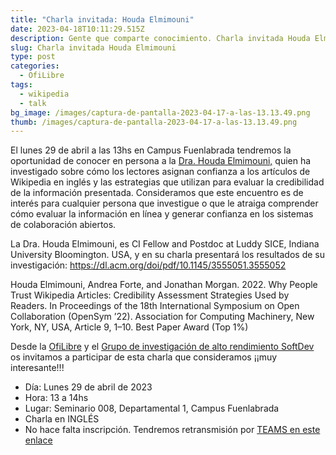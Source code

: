 ```yaml
---
title: "Charla invitada: Houda Elmimouni"
date: 2023-04-18T10:11:29.515Z
description: Gente que comparte conocimiento. Charla invitada Houda Elmimouni
slug: Charla invitada Houda Elmimouni
type: post
categories:
  - OfiLibre
tags:
  - wikipedia
  - talk
bg_image: /images/captura-de-pantalla-2023-04-17-a-las-13.13.49.png
thumb: /images/captura-de-pantalla-2023-04-17-a-las-13.13.49.png
---
```

El lunes 29 de abril a las 13hs en Campus Fuenlabrada tendremos la oportunidad de conocer en persona a la [Dra. Houda Elmimouni,](https://www.houdaelmimouni.com/) quien ha investigado sobre cómo los lectores asignan confianza a los artículos de Wikipedia en inglés y las estrategias que utilizan para evaluar la credibilidad de la información presentada.
Consideramos que este encuentro es de interés para cualquier persona que investigue o que le atraiga comprender cómo evaluar la información en línea y generar confianza en los sistemas de colaboración abiertos.

La Dra. Houda Elmimouni, es CI Fellow and Postdoc at Luddy SICE, Indiana University Bloomington. USA, y en su charla presentará los resultados de su investigación: <https://dl.acm.org/doi/pdf/10.1145/3555051.3555052>

Houda Elmimouni, Andrea Forte, and Jonathan Morgan. 2022. Why People Trust Wikipedia Articles: Credibility Assessment Strategies Used by Readers. In Proceedings of the 18th International Symposium on Open Collaboration (OpenSym ’22). Association for Computing Machinery, New York, NY, USA, Article 9, 1–10. Best Paper Award (Top 1%)

Desde la [OfiLibre](https://ofilibre.urjc.es/) y el [Grupo de investigación de alto rendimiento SoftDev](https://gestion2.urjc.es/pdi/grupos-investigacion/softdev) os invitamos a participar de esta charla que consideramos ¡¡muy interesante!!!

* Día: Lunes 29 de abril de 2023
* Hora: 13 a 14hs 
* Lugar: Seminario 008, Departamental 1, Campus Fuenlabrada
* Charla en INGLÉS
* No hace falta inscripción. Tendremos retransmisión por [TEAMS en este enlace](https://teams.microsoft.com/l/meetup-join/19%3ameeting_ZjdmZDkxMTItMzc0My00MTBiLWEwMDUtYzQ5MWE3MDM0NDAx%40thread.v2/0?context=%7b%22Tid%22%3a%225f84c4ea-370d-4b9e-830c-756f8bf1b51f%22%2c%22Oid%22%3a%224b95d670-09cc-412f-8199-23774cac862f%22%7d)